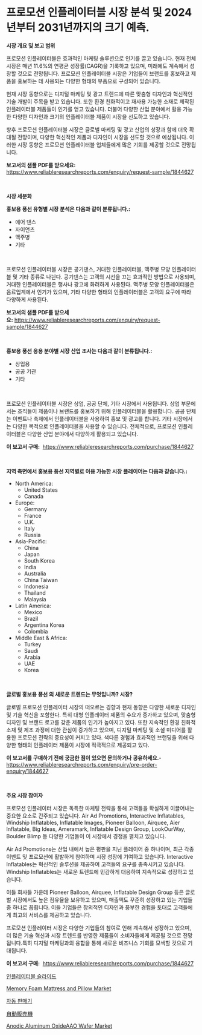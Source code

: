 <p><h1>프로모션 인플레이터블 시장 분석 및 2024년부터 2031년까지의 크기 예측.</h1></p><p><strong>시장 개요 및 보고 범위</strong></p>
<p><p>프로모션 인플레이터블은 효과적인 마케팅 솔루션으로 인기를 끌고 있습니다. 현재 전체 시장은 매년 11.6%의 연평균 성장률(CAGR)을 기록하고 있으며, 미래에도 계속해서 성장할 것으로 전망됩니다. 프로모션 인플레이터블 시장은 기업들이 브랜드를 홍보하고 제품을 홍보하는 데 사용되는 다양한 형태의 부품으로 구성되어 있습니다.</p><p>현재 시장 동향으로는 디지털 마케팅 및 광고 트렌드에 따른 맞춤형 디자인과 혁신적인 기술 개발이 주목을 받고 있습니다. 또한 환경 친화적이고 재사용 가능한 소재로 제작된 인플레이터블 제품들이 인기를 얻고 있습니다. 더불어 다양한 산업 분야에서 활용 가능한 다양한 디자인과 크기의 인플레이터블 제품이 시장을 선도하고 있습니다.</p><p>향후 프로모션 인플레이터블 시장은 글로벌 마케팅 및 광고 산업의 성장과 함께 더욱 확대될 전망이며, 다양한 혁신적인 제품과 디자인이 시장을 선도할 것으로 예상됩니다. 이러한 시장 동향은 프로모션 인플레이터블 업체들에게 많은 기회를 제공할 것으로 전망됩니다.</p></p>
<p><strong>보고서의 샘플 PDF를 받으세요:</strong> <a href="https://www.reliableresearchreports.com/enquiry/request-sample/1844627">https://www.reliableresearchreports.com/enquiry/request-sample/1844627</a></p>
<p>&nbsp;</p>
<p><strong>시장 세분화</strong></p>
<p><strong>홍보용 풍선 유형별 시장 분석은 다음과 같이 분류됩니다.:</strong></p>
<p><ul><li>에어 댄스</li><li>자이언츠</li><li>맥주병</li><li>기타</li></ul></p>
<p>&nbsp;</p>
<p><p>프로모션 인플레이터블 시장은 공기댄스, 거대한 인플레이터블, 맥주병 모양 인플레이터블 및 기타 종류로 나뉜다. 공기댄스는 고객의 시선을 끄는 효과적인 방법으로 사용되며, 거대한 인플레이터블은 행사나 광고에 화려하게 사용된다. 맥주병 모양 인플레이터블은 음료업계에서 인기가 있으며, 기타 다양한 형태의 인플레이터블은 고객의 요구에 따라 다양하게 사용된다.</p></p>
<p><strong>보고서의 샘플 PDF를 받으세요:</strong>&nbsp;<a href="https://www.reliableresearchreports.com/enquiry/request-sample/1844627">https://www.reliableresearchreports.com/enquiry/request-sample/1844627</a></p>
<p>&nbsp;</p>
<p><strong> 홍보용 풍선 응용 분야별 시장 산업 조사는 다음과 같이 분류됩니다.:</strong></p>
<p><ul><li>상업용</li><li>공공 기관</li><li>기타</li></ul></p>
<p>&nbsp;</p>
<p><p>프로모션 인플레이터블 시장은 상업, 공공 단체, 기타 시장에서 사용됩니다. 상업 부문에서는 조직들이 제품이나 브랜드를 홍보하기 위해 인플레이터블을 활용합니다. 공공 단체는 이벤트나 축제에서 인플레이터블을 사용하여 홍보 및 광고를 합니다. 기타 시장에서는 다양한 목적으로 인플레이터블을 사용할 수 있습니다. 전체적으로, 프로모션 인플레이터블은 다양한 산업 분야에서 다양하게 활용되고 있습니다.</p></p>
<p><strong>이 보고서 구매:</strong>&nbsp; <a href="https://www.reliableresearchreports.com/purchase/1844627">https://www.reliableresearchreports.com/purchase/1844627</a></p>
<p>&nbsp;</p>
<p><strong>지역 측면에서 홍보용 풍선 지역별로 이용 가능한 시장 플레이어는 다음과 같습니다.:</strong></p>
<p><ul>
    <li>
        North America:
        <ul>
            <li>United States</li>
            <li>Canada</li>
        </ul>
    </li>
    <li>
        Europe:
        <ul>
            <li>Germany</li>
            <li>France</li>
            <li>U.K.</li>
            <li>Italy</li>
            <li>Russia</li>
        </ul>
    </li>
    <li>
        Asia-Pacific:
        <ul>
            <li>China</li>
            <li>Japan</li>
            <li>South Korea</li>
            <li>India</li>
            <li>Australia</li>
            <li>China Taiwan</li>
            <li>Indonesia</li>
            <li>Thailand</li>
            <li>Malaysia</li>
        </ul>
    </li>
    <li>
        Latin America:
        <ul>
            <li>Mexico</li>
            <li>Brazil</li>
            <li>Argentina Korea</li>
            <li>Colombia</li>
        </ul>
    </li>
    <li>
        Middle East & Africa:
        <ul>
            <li>Turkey</li>
            <li>Saudi</li>
            <li>Arabia</li>
            <li>UAE</li>
            <li>Korea</li>
        </ul>
    </li>
    </ul></p>
<p>&nbsp;</p>
<p><strong>글로벌 홍보용 풍선 의 새로운 트렌드는 무엇입니까? 시장?</strong></p>
<p><p>글로벌 프로모션 인플레이터 시장의 떠오르는 경향과 현재 동향은 다양한 새로운 디자인 및 기술 혁신을 포함한다. 특히 대형 인플레이터 제품의 수요가 증가하고 있으며, 맞춤형 디자인 및 브랜드 로고를 갖춘 제품의 인기가 높아지고 있다. 또한 지속적인 환경 친화적 소재 및 제조 과정에 대한 관심이 증가하고 있으며, 디지털 마케팅 및 소셜 미디어를 활용한 프로모션 전략의 중요성이 커지고 있다. 색다른 경험과 효과적인 브랜딩을 위해 다양한 형태의 인플레이터 제품이 시장에 적극적으로 제공되고 있다.</p></p>
<p><strong>이 보고서를 구매하기 전에 궁금한 점이 있으면 문의하거나 공유하세요.</strong>- <a href="https://www.reliableresearchreports.com/enquiry/pre-order-enquiry/1844627">https://www.reliableresearchreports.com/enquiry/pre-order-enquiry/1844627</a></p>
<p>&nbsp;</p>
<p><strong>주요 시장 참여자</strong></p>
<p><p>프로모션 인플레이터 시장은 독특한 마케팅 전략을 통해 고객들을 확실하게 이끌어내는 중요한 요소로 간주되고 있습니다. Air Ad Promotions, Interactive Inflatables, Windship Inflatables, Inflatable Images, Pioneer Balloon, Airquee, Aier Inflatable, Big Ideas, Ameramark, Inflatable Design Group, LookOurWay, Boulder Blimp 등 다양한 기업들이 이 시장에서 경쟁을 펼치고 있습니다.</p><p>Air Ad Promotions는 산업 내에서 높은 평판을 지닌 플레이어 중 하나이며, 최근 각종 이벤트 및 프로모션에 활발하게 참여하며 시장 성장에 기여하고 있습니다. Interactive Inflatables는 혁신적인 솔루션을 제공하여 고객들의 요구를 충족시키고 있습니다. Windship Inflatables는 새로운 트렌드에 민감하게 대응하여 지속적으로 성장하고 있습니다.</p><p>이들 회사들 가운데 Pioneer Balloon, Airquee, Inflatable Design Group 등은 글로벌 시장에서도 높은 점유율을 보유하고 있으며, 매출액도 꾸준히 성장하고 있는 기업들 중 하나로 꼽힙니다. 이들 기업들은 창의적인 디자인과 풍부한 경험을 토대로 고객들에게 최고의 서비스를 제공하고 있습니다.</p><p>프로모션 인플레이터 시장은 다양한 기업들의 참여로 인해 계속해서 성장하고 있으며, 더 많은 기술 혁신과 시장 트렌드를 반영한 제품들이 소비자들에게 제공될 것으로 전망됩니다.특히 디지털 마케팅과의 융합을 통해 새로운 비즈니스 기회를 모색할 것으로 기대됩니다.</p></p>
<p><strong>이 보고서 구매:</strong>&nbsp;&nbsp;<a href="https://www.reliableresearchreports.com/purchase/1844627">https://www.reliableresearchreports.com/purchase/1844627</a></p>
<p><p><a href="https://github.com/fredrickeglers/Market-Research-Report-List-1/blob/main/8518317185877.md">인플레이터블 슬라이드</a></p><p><a href="https://view.publitas.com/reportprime-1/memory-foam-mattress-and-pillow-market-size-and-growth-market-segmentation-regional-and-country-breakdowns-and-market-trends-for-period-from-2024-2031/">Memory Foam Mattress and Pillow Market</a></p><p><a href="https://github.com/bunxhcci35271755/Market-Research-Report-List-1/blob/main/7719992185876.md">자동 판매기</a></p><p><a href="https://github.com/efcvopdgkdx128/Market-Research-Report-List-1/blob/main/3532262185881.md">自動販売機</a></p><p><a href="https://github.com/Chiragrp22/Market-Research-Report-List-3/blob/main/anodic-aluminum-oxideaao-wafer-market.md">Anodic Aluminum OxideAAO Wafer Market</a></p></p>
